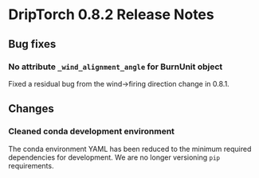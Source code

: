 # DripTorch 0.8.2 Release Notes

## Bug fixes

### No attribute `_wind_alignment_angle` for BurnUnit object

Fixed a residual bug from the wind->firing direction change in 0.8.1.

## Changes

### Cleaned conda development environment
The conda environment YAML has been reduced to the minimum required dependencies for development. We are no longer versioning `pip` requirements.